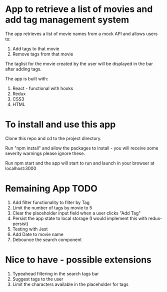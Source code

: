 # App to retrieve a list of movies and add tag management system

The app retrieves a list of movie names from a mock API and allows users to:
1. Add tags to that movie
1. Remove tags from that movie

The taglist for the movie created by the user will be displayed in the bar after adding tags. 

The app is built with:
1. React - functional with hooks
1. Redux
1. CSS3
1. HTML

# To install and use this app
Clone this repo and cd to the project directory. 

Run "npm install" and allow the packages to install - you will receive some severity warnings please ignore these. 

Run npm start and the app will start to run and launch in your browser at localhost:3000

# Remaining App TODO
1. Add filter functionality to filter by Tag
1. Limit the number of tags by movie to 5
1. Clear the placeholder input field when a user clicks "Add Tag"
1. Persist the app state to local storage (I would implement this with redux-persist)
1. Testing with Jest
1. Add Date to movie name
1. Debounce the search component

# Nice to have - possible extensions
1. Typeahead filtering in the search tags bar
1. Suggest tags to the user
1. Limit the characters available in the placeholder for tags